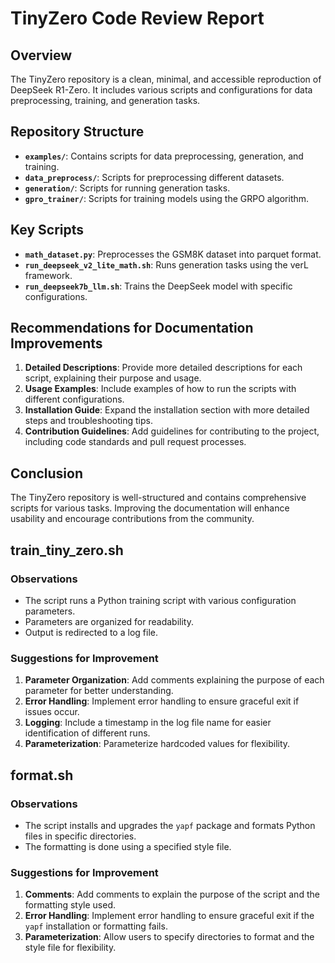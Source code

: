 # TinyZero Code Review Report

## Overview

The TinyZero repository is a clean, minimal, and accessible reproduction of DeepSeek R1-Zero. It includes various scripts and configurations for data preprocessing, training, and generation tasks.

## Repository Structure

- **`examples/`**: Contains scripts for data preprocessing, generation, and training.
- **`data_preprocess/`**: Scripts for preprocessing different datasets.
- **`generation/`**: Scripts for running generation tasks.
- **`gpro_trainer/`**: Scripts for training models using the GRPO algorithm.

## Key Scripts

- **`math_dataset.py`**: Preprocesses the GSM8K dataset into parquet format.
- **`run_deepseek_v2_lite_math.sh`**: Runs generation tasks using the verL framework.
- **`run_deepseek7b_llm.sh`**: Trains the DeepSeek model with specific configurations.

## Recommendations for Documentation Improvements

1. **Detailed Descriptions**: Provide more detailed descriptions for each script, explaining their purpose and usage.
2. **Usage Examples**: Include examples of how to run the scripts with different configurations.
3. **Installation Guide**: Expand the installation section with more detailed steps and troubleshooting tips.
4. **Contribution Guidelines**: Add guidelines for contributing to the project, including code standards and pull request processes.

## Conclusion

The TinyZero repository is well-structured and contains comprehensive scripts for various tasks. Improving the documentation will enhance usability and encourage contributions from the community.

## train_tiny_zero.sh

### Observations
- The script runs a Python training script with various configuration parameters.
- Parameters are organized for readability.
- Output is redirected to a log file.

### Suggestions for Improvement
1. **Parameter Organization**: Add comments explaining the purpose of each parameter for better understanding.
2. **Error Handling**: Implement error handling to ensure graceful exit if issues occur.
3. **Logging**: Include a timestamp in the log file name for easier identification of different runs.
4. **Parameterization**: Parameterize hardcoded values for flexibility.

## format.sh

### Observations
- The script installs and upgrades the `yapf` package and formats Python files in specific directories.
- The formatting is done using a specified style file.

### Suggestions for Improvement
1. **Comments**: Add comments to explain the purpose of the script and the formatting style used.
2. **Error Handling**: Implement error handling to ensure graceful exit if the `yapf` installation or formatting fails.
3. **Parameterization**: Allow users to specify directories to format and the style file for flexibility.
